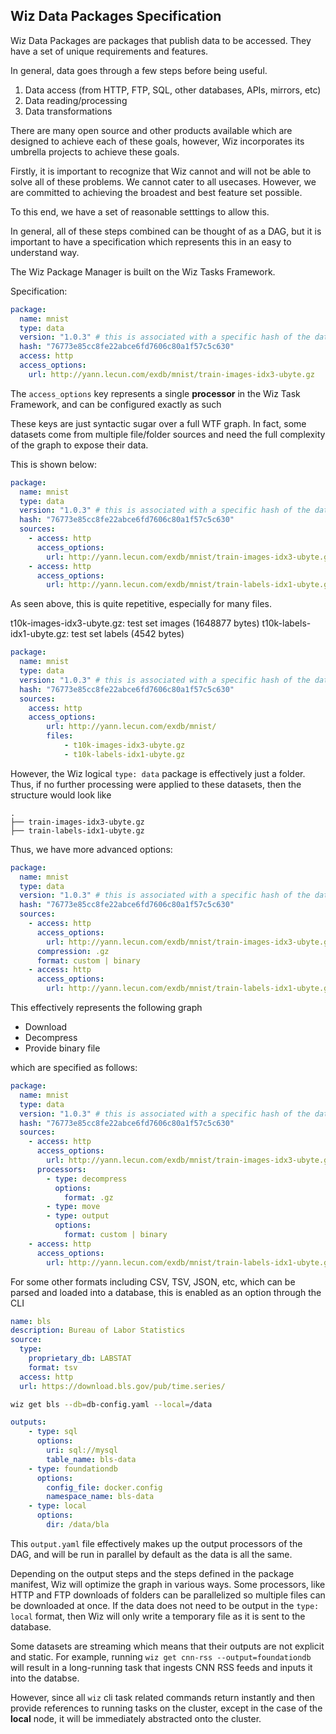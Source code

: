 ## Wiz Data Packages Specification

Wiz Data Packages are packages that publish data to be accessed. They have a set of unique requirements and features.

In general, data goes through a few steps before being useful. 

1. Data access (from HTTP, FTP, SQL, other databases, APIs, mirrors, etc)
2. Data reading/processing
3. Data transformations

There are many open source and other products available which are designed to achieve each of these goals, however, Wiz incorporates its umbrella projects to achieve these goals. 

Firstly, it is important to recognize that Wiz cannot and will not be able to solve all of these problems. We cannot cater to all usecases. However, we are committed to achieving the broadest and best feature set possible. 

To this end, we have a set of reasonable setttings to allow this. 

In general, all of these steps combined can be thought of as a DAG, but it is important to have a specification which represents this in an easy to understand way. 

The Wiz Package Manager is built on the Wiz Tasks Framework.

Specification: 

```yaml
package:
  name: mnist
  type: data
  version: "1.0.3" # this is associated with a specific hash of the data
  hash: "76773e85cc8fe22abce6fd7606c80a1f57c5c630"
  access: http
  access_options:
    url: http://yann.lecun.com/exdb/mnist/train-images-idx3-ubyte.gz

```

The `access_options` key represents a single **processor** in the Wiz Task Framework, and can be configured exactly as such

<!-- Rename `access` to `source`? -->

These keys are just syntactic sugar over a full WTF graph. In fact, some datasets come from multiple file/folder sources and need the full complexity of the graph to expose their data. 

This is shown below: 


```yaml
package:
  name: mnist
  type: data
  version: "1.0.3" # this is associated with a specific hash of the data
  hash: "76773e85cc8fe22abce6fd7606c80a1f57c5c630"
  sources:
    - access: http
      access_options:
        url: http://yann.lecun.com/exdb/mnist/train-images-idx3-ubyte.gz
    - access: http
      access_options:
        url: http://yann.lecun.com/exdb/mnist/train-labels-idx1-ubyte.gz
```

As seen above, this is quite repetitive, especially for many files.

t10k-images-idx3-ubyte.gz:   test set images (1648877 bytes)
t10k-labels-idx1-ubyte.gz:   test set labels (4542 bytes) 

```yaml
package:
  name: mnist
  type: data
  version: "1.0.3" # this is associated with a specific hash of the data
  hash: "76773e85cc8fe22abce6fd7606c80a1f57c5c630"
  sources:
    access: http
    access_options:
        url: http://yann.lecun.com/exdb/mnist/
        files: 
            - t10k-images-idx3-ubyte.gz
            - t10k-labels-idx1-ubyte.gz
```

However, the Wiz logical `type: data` package is effectively just a folder. Thus, if no further processing were applied to these datasets, then the structure would look like

```
.
├── train-images-idx3-ubyte.gz
├── train-labels-idx1-ubyte.gz
```

Thus, we have more advanced options:

```yaml
package:
  name: mnist
  type: data
  version: "1.0.3" # this is associated with a specific hash of the data
  hash: "76773e85cc8fe22abce6fd7606c80a1f57c5c630"
  sources:
    - access: http
      access_options:
        url: http://yann.lecun.com/exdb/mnist/train-images-idx3-ubyte.gz
      compression: .gz
      format: custom | binary
    - access: http
      access_options:
        url: http://yann.lecun.com/exdb/mnist/train-labels-idx1-ubyte.gz
```

This effectively represents the following graph

- Download
- Decompress
- Provide binary file

which are specified as follows:


```yaml
package:
  name: mnist
  type: data
  version: "1.0.3" # this is associated with a specific hash of the data
  hash: "76773e85cc8fe22abce6fd7606c80a1f57c5c630"
  sources:
    - access: http
      access_options:
        url: http://yann.lecun.com/exdb/mnist/train-images-idx3-ubyte.gz
      processors: 
        - type: decompress
          options:
            format: .gz
        - type: move
        - type: output
          options:
            format: custom | binary
    - access: http
      access_options:
        url: http://yann.lecun.com/exdb/mnist/train-labels-idx1-ubyte.gz
```

For some other formats including CSV, TSV, JSON, etc, which can be parsed and loaded into a database, this is enabled as an option through the CLI


```yaml
name: bls
description: Bureau of Labor Statistics
source:
  type:
    proprietary_db: LABSTAT
    format: tsv
  access: http
  url: https://download.bls.gov/pub/time.series/
```

```bash
wiz get bls --db=db-config.yaml --local=/data
```



```yaml
outputs:
    - type: sql
      options:
        uri: sql://mysql
        table_name: bls-data
    - type: foundationdb
      options:
        config_file: docker.config
        namespace_name: bls-data
    - type: local
      options: 
        dir: /data/bla
```


This `output.yaml` file effectively makes up the output processors of the DAG, and will be run in parallel by default as the data is all the same.

Depending on the output steps and the steps defined in the package manifest, Wiz will optimize the graph in various ways. Some processors, like HTTP and FTP downloads of folders can be parallelized so multiple files can be downloaded at once. If the data does not need to be output in the `type: local` format, then Wiz will only write a temporary file as it is sent to the database.

Some datasets are streaming which means that their outputs are not explicit and static. For example, running `wiz get cnn-rss --output=foundationdb` will result in a long-running task that ingests CNN RSS feeds and inputs it into the databse.

However, since all `wiz` cli task related commands return instantly and then provide references to running tasks on the cluster, except in the case of the **local** node, it will be immediately abstracted onto the cluster.

